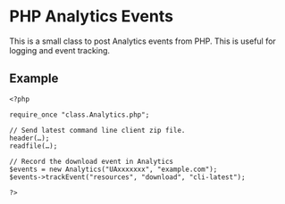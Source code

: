 
# PHP Analytics Events

This is a small class to post Analytics events from PHP. This is useful for logging and event tracking.

## Example

    <?php
    
    require_once "class.Analytics.php";
    
    // Send latest command line client zip file.
    header(…);
    readfile(…);
    
    // Record the download event in Analytics
    $events = new Analytics("UAxxxxxxx", "example.com");
    $events->trackEvent("resources", "download", "cli-latest");
    
    ?>
